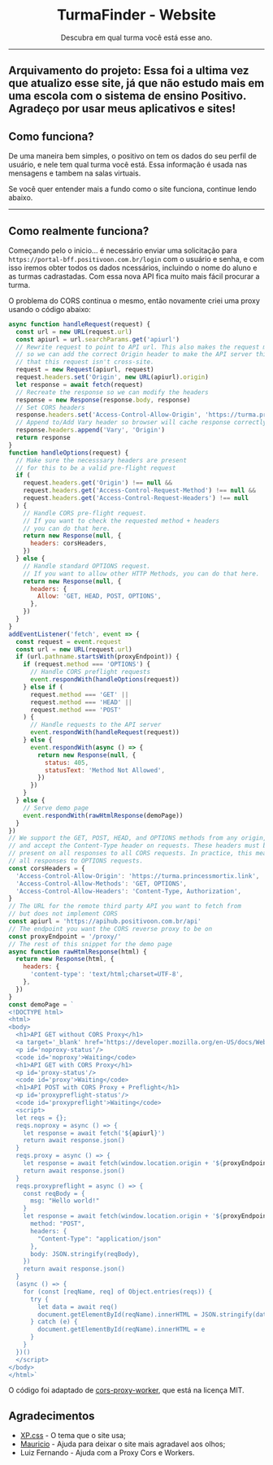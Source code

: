<div align="center">
<h1> TurmaFinder - Website </h1>
Descubra em qual turma você está esse ano.
</div>

---
Arquivamento do projeto: Essa foi a ultima vez que atualizo esse site, já que não estudo mais em uma escola com o sistema de ensino Positivo. Agradeço por usar meus aplicativos e sites!
---

## Como funciona?
De uma maneira bem simples, o positivo on tem os dados do seu perfil de usuário, e nele tem qual turma você está. Essa informação é usada nas mensagens e tambem na salas virtuais.


Se você quer entender mais a fundo como o site funciona, continue lendo abaixo.
****

## Como realmente funciona?
Começando pelo o inicio... é necessário enviar uma solicitação para `https://portal-bff.positivoon.com.br/login` com o usuário e senha, e com isso iremos obter todos os dados ncessários, incluindo o nome do aluno e as turmas cadrastadas. Com essa nova API fica muito mais fácil procurar a turma.

O problema do CORS continua o mesmo, então novamente criei uma proxy usando o código abaixo:

```js
async function handleRequest(request) {
  const url = new URL(request.url)
  const apiurl = url.searchParams.get('apiurl')
  // Rewrite request to point to API url. This also makes the request mutable
  // so we can add the correct Origin header to make the API server think
  // that this request isn't cross-site.
  request = new Request(apiurl, request)
  request.headers.set('Origin', new URL(apiurl).origin)
  let response = await fetch(request)
  // Recreate the response so we can modify the headers
  response = new Response(response.body, response)
  // Set CORS headers
  response.headers.set('Access-Control-Allow-Origin', 'https://turma.princessmortix.link')
  // Append to/Add Vary header so browser will cache response correctly
  response.headers.append('Vary', 'Origin')
  return response
}
function handleOptions(request) {
  // Make sure the necesssary headers are present
  // for this to be a valid pre-flight request
  if (
    request.headers.get('Origin') !== null &&
    request.headers.get('Access-Control-Request-Method') !== null &&
    request.headers.get('Access-Control-Request-Headers') !== null
  ) {
    // Handle CORS pre-flight request.
    // If you want to check the requested method + headers
    // you can do that here.
    return new Response(null, {
      headers: corsHeaders,
    })
  } else {
    // Handle standard OPTIONS request.
    // If you want to allow other HTTP Methods, you can do that here.
    return new Response(null, {
      headers: {
        Allow: 'GET, HEAD, POST, OPTIONS',
      },
    })
  }
}
addEventListener('fetch', event => {
  const request = event.request
  const url = new URL(request.url)
  if (url.pathname.startsWith(proxyEndpoint)) {
    if (request.method === 'OPTIONS') {
      // Handle CORS preflight requests
      event.respondWith(handleOptions(request))
    } else if (
      request.method === 'GET' ||
      request.method === 'HEAD' ||
      request.method === 'POST'
    ) {
      // Handle requests to the API server
      event.respondWith(handleRequest(request))
    } else {
      event.respondWith(async () => {
        return new Response(null, {
          status: 405,
          statusText: 'Method Not Allowed',
        })
      })
    }
  } else {
    // Serve demo page
    event.respondWith(rawHtmlResponse(demoPage))
  }
})
// We support the GET, POST, HEAD, and OPTIONS methods from any origin,
// and accept the Content-Type header on requests. These headers must be
// present on all responses to all CORS requests. In practice, this means
// all responses to OPTIONS requests.
const corsHeaders = {
  'Access-Control-Allow-Origin': 'https://turma.princessmortix.link',
  'Access-Control-Allow-Methods': 'GET, OPTIONS',
  'Access-Control-Allow-Headers': 'Content-Type, Authorization',
}
// The URL for the remote third party API you want to fetch from
// but does not implement CORS
const apiurl = 'https://apihub.positivoon.com.br/api'
// The endpoint you want the CORS reverse proxy to be on
const proxyEndpoint = '/proxy/'
// The rest of this snippet for the demo page
async function rawHtmlResponse(html) {
  return new Response(html, {
    headers: {
      'content-type': 'text/html;charset=UTF-8',
    },
  })
}
const demoPage = `
<!DOCTYPE html>
<html>
<body>
  <h1>API GET without CORS Proxy</h1>
  <a target='_blank' href='https://developer.mozilla.org/en-US/docs/Web/API/Fetch_API/Using_Fetch#Checking_that_the_fetch_was_successful'>Shows TypeError: Failed to fetch since CORS is misconfigured</a>
  <p id='noproxy-status'/>
  <code id='noproxy'>Waiting</code>
  <h1>API GET with CORS Proxy</h1>
  <p id='proxy-status'/>
  <code id='proxy'>Waiting</code>
  <h1>API POST with CORS Proxy + Preflight</h1>
  <p id='proxypreflight-status'/>
  <code id='proxypreflight'>Waiting</code>
  <script>
  let reqs = {};
  reqs.noproxy = async () => {
    let response = await fetch('${apiurl}')
    return await response.json()
  }
  reqs.proxy = async () => {
    let response = await fetch(window.location.origin + '${proxyEndpoint}?apiurl=${apiurl}')
    return await response.json()
  }
  reqs.proxypreflight = async () => {
    const reqBody = {
      msg: "Hello world!"
    }
    let response = await fetch(window.location.origin + '${proxyEndpoint}?apiurl=${apiurl}', {
      method: "POST",
      headers: {
        "Content-Type": "application/json"
      },
      body: JSON.stringify(reqBody),
    })
    return await response.json()
  }
  (async () => {
    for (const [reqName, req] of Object.entries(reqs)) {
      try {
        let data = await req()
        document.getElementById(reqName).innerHTML = JSON.stringify(data)
      } catch (e) {
        document.getElementById(reqName).innerHTML = e
      }
    }
  })()
  </script>
</body>
</html>`
```

O código foi adaptado de [cors-proxy-worker](https://github.com/LeonardoManzella/cors-proxy-worker), que está na licença MIT.

## Agradecimentos
- [XP.css](https://botoxparty.github.io/XP.css/) - O tema que o site usa;
- [Mauricio](https://github.com/mauriciobraz) - Ajuda para deixar o site mais agradavel aos olhos;
- Luiz Fernando - Ajuda com a Proxy Cors e Workers.
